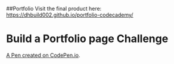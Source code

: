 ##Portfolio
Visit the final product here: https://dhbuild002.github.io/portfolio-codecademy/


# Build a Portfolio page Challenge
[A Pen created on CodePen.io](https://codepen.io/DanHaddock/pen/KKyqONg).


